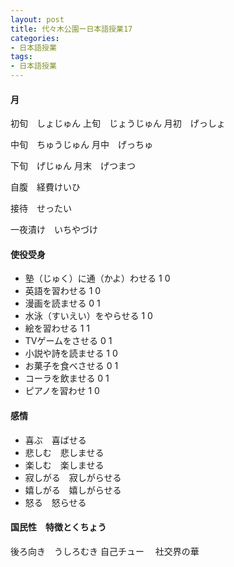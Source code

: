 ```yaml
---
layout: post
title: 代々木公園ー日本語授業17
categories:
- 日本語授業
tags:
- 日本語授業
---
```

#### 月
初旬　しょじゅん
上旬　じょうじゅん
月初　げっしょ

中旬　ちゅうじゅん
月中　げっちゅ

下旬　げじゅん
月末　げつまつ


自腹　経費けいひ

接待　せったい

一夜漬け　いちやづけ

#### 使役受身

* 塾（じゅく）に通（かよ）わせる 1 0
* 英語を習わせる 1 0
* 漫画を読ませる 0 1
* 水泳（すいえい）をやらせる 1 0
* 絵を習わせる 1 1
* TVゲームをさせる 0 1
* 小説や詩を読ませる 1 0
* お菓子を食べさせる 0 1
* コーラを飲ませる 0 1
* ピアノを習わせ 1 0

#### 感情

* 喜ぶ　喜ばせる
* 悲しむ　悲しませる
* 楽しむ　楽しませる
* 寂しがる　寂しがらせる
* 嬉しがる　嬉しがらせる
* 怒る　怒らせる

#### 国民性　特徴とくちょう

後ろ向き　うしろむき
自己チュー　
社交界の華






